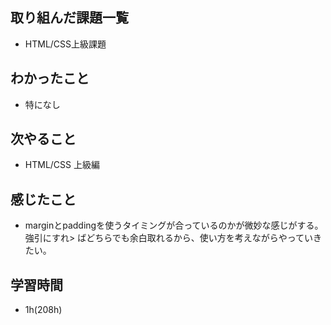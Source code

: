 ## 取り組んだ課題一覧
- HTML/CSS上級課題
## わかったこと
- 特になし
## 次やること
- HTML/CSS 上級編
## 感じたこと
- marginとpaddingを使うタイミングが合っているのかが微妙な感じがする。強引にすれ>
ばどちらでも余白取れるから、使い方を考えながらやっていきたい。
## 学習時間
- 1h(208h)

